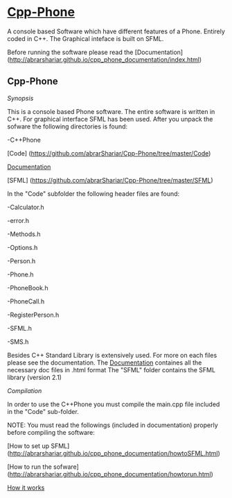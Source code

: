 # [Cpp-Phone](http://abrarshariar.github.io/Cpp-Phone/)
A console based Software which have different features of a Phone.  Entirely coded in C++. The Graphical inteface is built on SFML. 

Before running the software please read the [Documentation] (http://abrarshariar.github.io/cpp_phone_documentation/index.html)

Cpp-Phone
------------------------

*Synopsis*

This is a console based Phone software. The entire software is written in C++. For graphical interface SFML has been used. After you unpack the sofware the following directories is found:

-C++Phone

[Code] (https://github.com/abrarShariar/Cpp-Phone/tree/master/Code)
	
[Documentation](http://abrarshariar.github.io/cpp_phone_documentation/)
	
[SFML] (https://github.com/abrarShariar/Cpp-Phone/tree/master/SFML)
	

In the "Code" subfolder the following header files are found:

-Calculator.h

-error.h

-Methods.h

-Options.h

-Person.h

-Phone.h

-PhoneBook.h

-PhoneCall.h

-RegisterPerson.h

-SFML.h

-SMS.h


Besides C++ Standard Library is extensively used. For more on each files please see the documentation.
The [Documentation](http://abrarshariar.github.io/cpp_phone_documentation/)  containes all the necessary doc files in .html format
The "SFML" folder contains the SFML library (version 2.1)


*Compilation*

In order to use the C++Phone you must compile the main.cpp file included in the "Code" sub-folder. 

NOTE: You must read the followings (included in documentation) properly before compiling the software:

[How to set up SFML] (http://abrarshariar.github.io/cpp_phone_documentation/howtoSFML.html)
 
[How to run the sofware] (http://abrarshariar.github.io/cpp_phone_documentation/howtorun.html)
	
[How it works](http://abrarshariar.github.io/cpp_phone_documentation/howitworks.html)
	





